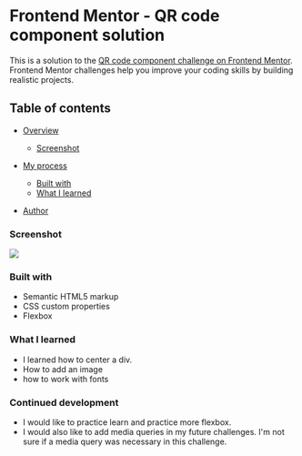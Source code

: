 # Frontend Mentor - QR code component solution

This is a solution to the [QR code component challenge on Frontend Mentor](https://www.frontendmentor.io/challenges/qr-code-component-iux_sIO_H). Frontend Mentor challenges help you improve your coding skills by building realistic projects. 

## Table of contents

- [Overview](#overview)
  - [Screenshot](#screenshot)

- [My process](#my-process)
  - [Built with](#built-with)
  - [What I learned](#what-i-learned)
- [Author](#SANDILE)

### Screenshot

![](./screenshot.jpg)




### Built with


- Semantic HTML5 markup
- CSS custom properties
- Flexbox


### What I learned

- I learned how to center a div.
- How to add an image
- how to work with fonts

### Continued development

- I would like to practice learn and practice more flexbox.
- I would also like to add media queries in my future challenges. I'm not sure if a media query was necessary in this challenge.

